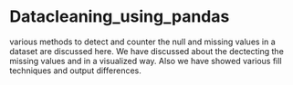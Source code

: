 # Datacleaning_using_pandas
various methods to detect and counter the null and missing values in a dataset are discussed here.
We have discussed about the dectecting the missing values and in a visualized way.
Also we have showed various fill techniques and output differences.
